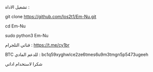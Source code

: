تشغيل الاداة : 


git clone https://github.com/los2t1/Em-Nu.git

cd Em-Nu

sudo python3 Em-Nu


قناتي التلجرام : https://t.me/cy1br


BTC للدعم المادي : bc1q59xyghwlce2ze6tmes6u9m3tmgn5p5473ugeeh


شكرا لاستخدام اداتي
